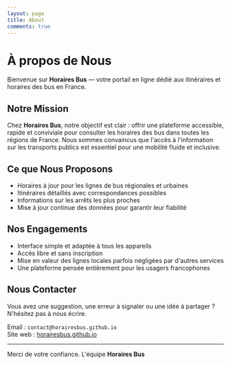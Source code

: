 ```yaml
---
layout: page
title: About
comments: true
---
```


# À propos de Nous

Bienvenue sur **Horaires Bus** — votre portail en ligne dédié aux itinéraires et horaires des bus en France.

## Notre Mission

Chez **Horaires Bus**, notre objectif est clair : offrir une plateforme accessible, rapide et conviviale pour consulter les horaires des bus dans toutes les régions de France. Nous sommes convaincus que l'accès à l'information sur les transports publics est essentiel pour une mobilité fluide et inclusive.

## Ce que Nous Proposons

- Horaires à jour pour les lignes de bus régionales et urbaines
- Itinéraires détaillés avec correspondances possibles
- Informations sur les arrêts les plus proches
- Mise à jour continue des données pour garantir leur fiabilité

## Nos Engagements

- Interface simple et adaptée à tous les appareils
- Accès libre et sans inscription
- Mise en valeur des lignes locales parfois négligées par d'autres services
- Une plateforme pensée entièrement pour les usagers francophones

## Nous Contacter

Vous avez une suggestion, une erreur à signaler ou une idée à partager ? N'hésitez pas à nous écrire.

Email : `contact@horairesbus.github.io`  
Site web : [horairesbus.github.io](https://horairesbus.github.io)

---

Merci de votre confiance. L'équipe **Horaires Bus**
